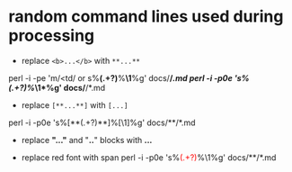 # random command lines used during processing

- replace `<b>...</b>` with `**...**` 

perl -i -pe 'm/<td/ or  s%<b>(.+?)</b>%**\1**%g' docs/**/*.md
perl -i -p0e 's%<i>(.+?)</i>%*\1*%g' docs/**/*.md

- replace `[**...**]` with `[...]`

perl -i -p0e 's%\[\*\*(.+?)\*\*\]%[\1]%g' docs/**/*.md


- replace **"..."** and "**..**" blocks with **...**

- replace red font with span
perl -i -p0e 's%<font color="red">(.+?)</font>%<span class="spotlight">\1</span>%g' docs/**/*.md
